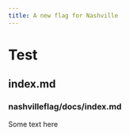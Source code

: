 ```yaml
---
title: A new flag for Nashville
---
```


# Test

## index.md

### nashvilleflag/docs/index.md

Some text here
